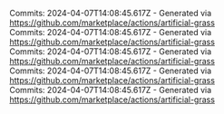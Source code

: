 Commits: 2024-04-07T14:08:45.617Z - Generated via https://github.com/marketplace/actions/artificial-grass
<br>
Commits: 2024-04-07T14:08:45.617Z - Generated via https://github.com/marketplace/actions/artificial-grass
<br>
Commits: 2024-04-07T14:08:45.617Z - Generated via https://github.com/marketplace/actions/artificial-grass
<br>
Commits: 2024-04-07T14:08:45.617Z - Generated via https://github.com/marketplace/actions/artificial-grass
<br>
Commits: 2024-04-07T14:08:45.617Z - Generated via https://github.com/marketplace/actions/artificial-grass
<br>
